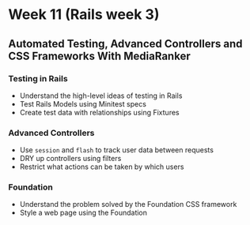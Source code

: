 # Week 11 (Rails week 3)

## Automated Testing, Advanced Controllers and CSS Frameworks With MediaRanker

### Testing in Rails
- Understand the high-level ideas of testing in Rails
- Test Rails Models using Minitest specs
- Create test data with relationships using Fixtures

### Advanced Controllers
- Use `session` and `flash` to track user data between requests
- DRY up controllers using filters
- Restrict what actions can be taken by which users

### Foundation
- Understand the problem solved by the Foundation CSS framework
- Style a web page using the Foundation
